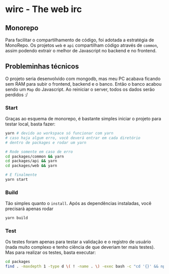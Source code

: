 # wirc - The web irc

## Monorepo

Para facilitar o compartilhamento de código, foi adotada a estratégia de MonoRepo. Os projetos
`web` e `api` compartilham código através de `common`, assim podendo extrair o melhor de Javascript no backend e no frontend.

## Probleminhas técnicos

O projeto seria desenvolvido com mongodb, mas meu PC acabava ficando sem RAM para subir o frontend, backend e o banco. Então o banco acabou sendo um `Map` do Javascript. Ao reiniciar o server, todos os dados serão perdidos :/

### Start

Graças ao esquema de monorepo, é bastante simples iniciar o projeto para testar local, basta fazer:

```bash
yarn # devido ao workspace só funcionar com yarn
# caso haja algum erro, você deverá entrar em cada diretório 
# dentro de packages e rodar um yarn

# Rode somente em caso de erro
cd packages/common && yarn
cd packages/api && yarn
cd packages/web && yarn

# E finalmente
yarn start 
```

### Build

Tão simples quanto o `install`. Após as dependências instaladas, você precisará apenas rodar 

```bash
yarn build
```

### Test

Os testes foram apenas para testar a validação e o registro de usuário (nada muito complexo e tenho ciência de que deveriam ter mais testes). Mas para realizar os testes, basta executar:

```bash
cd packages
find . -maxdepth 1 -type d \( ! -name . \) -exec bash -c "cd '{}' && npx jest" \;
```
